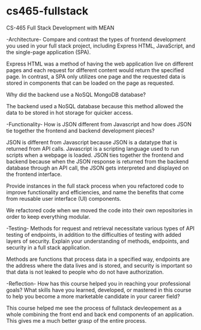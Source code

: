 # cs465-fullstack
CS-465 Full Stack Development with MEAN

-Architecture-
Compare and contrast the types of frontend development you used in your full stack project, including Express HTML, JavaScript, and the single-page application (SPA).

  Express HTML was a method of having the web application live on different pages and each request for different content would return the specified page. In contrast, a SPA only utilizes one page and the requested data is stored in components that can be loaded on the page as requested. 

Why did the backend use a NoSQL MongoDB database?

  The backend used a NoSQL database because this method allowed the data to be stored in hot storage for quicker access.
  
-Functionality-
How is JSON different from Javascript and how does JSON tie together the frontend and backend development pieces?

  JSON is different from Javascript because JSON is a datatype that is returned from API calls. Javascript is a scripting language used to run scripts when a webpage is loaded. JSON ties together the frontend and backend because when the JSON response is returned from the backend database through an API call, the JSON gets interpreted and displayed on the frontend interface.
  
Provide instances in the full stack process when you refactored code to improve functionality and efficiencies, and name the benefits that come from reusable user interface (UI) components.

  We refactored code when we moved the code into their own repositories in order to keep everything modular.
  
-Testing-
Methods for request and retrieval necessitate various types of API testing of endpoints, in addition to the difficulties of testing with added layers of security. Explain your understanding of methods, endpoints, and security in a full stack application.

  Methods are functions that process data in a specified way, endpoints are the address where the data lives and is stored, and security is important so that data is not leaked to people who do not have authorization.
  
-Reflection-
How has this course helped you in reaching your professional goals? What skills have you learned, developed, or mastered in this course to help you become a more marketable candidate in your career field?

  This course helped me see the process of fullstack devleopement as a whole combining the front end and back end components of an application. This gives me a much better grasp of the entire process. 
